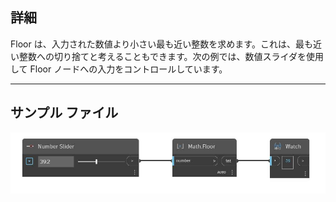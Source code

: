 ## 詳細
Floor は、入力された数値より小さい最も近い整数を求めます。これは、最も近い整数への切り捨てと考えることもできます。次の例では、数値スライダを使用して Floor ノードへの入力をコントロールしています。
___
## サンプル ファイル

![Floor](./DSCore.Math.Floor_img.jpg)

